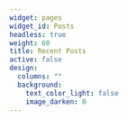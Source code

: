 ```yaml
---
widget: pages
widget_id: Posts
headless: true
weight: 60
title: Recent Posts
active: false
design:
  columns: ""
  background:
    text_color_light: false
    image_darken: 0
---
```

